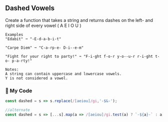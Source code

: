 ## Dashed Vowels

Create a function that takes a string and returns dashes on the left- and right side of every vowel ( A E I O U )
```
Examples
"Edabit" ➞ "-E-d-a-b-i-t"

"Carpe Diem" ➞ "C-a-rp-e- D-i--e-m"

"Fight for your right to party!" ➞ "F-i-ght f-o-r y-o--u-r r-i-ght t-o- p-a-rty!"

Notes:
A string can contain uppercase and lowercase vowels.
Y is not considered a vowel.
```
### :palm_tree: My Code
```js
const dashed = s => s.replace(/[aeiou]/gi,'-$&-');

//alternate
const dashed = s => [...s].map(a => /[aeiou]/gi.test(a) ? `-${a}-` : a).join('');
```
